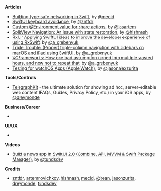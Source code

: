
**Articles**

* [Building type-safe networking in Swift](https://swiftwithmajid.com/2021/02/10/building-type-safe-networking-in-swift/), by [@mecid](https://twitter.com/mecid)
* [SwiftUI keyboard avoidance](https://www.fivestars.blog/swiftui/swiftui-keyboard.html), by [@zntfdr](https://twitter.com/zntfdr)
* [Custom @Environment value for share actions](https://blog.artemnovichkov.com/custom-environment-value-for-share-actions), by [@iosartem](https://twitter.com/iosartem)
* [SplitView Navigation: An issue with state restoration](https://lostmoa.com/blog/SummoningSplitViewSidebar/), by [@hishnash](https://twitter.com/hishnash)
* [RxUI: Applying SwiftUI ideas to improve the developer experience of using RxSwift](https://kean.blog/post/rxui), by [@a_grebenyuk](https://twitter.com/a_grebenyuk)
* [Triple Trouble: (Proper) triple-column navigation with sidebars on macOS and iPad using SwiftUI](https://kean.blog/post/triple-trouble), by [@a_grebenyuk](https://twitter.com/a_grebenyuk)
* [XCFrameworks: How one bad assumption turned into multiple wasted hours, and now not to repeat that](https://kean.blog/post/xcframeworks-caveats), by [@a_grebenyuk](https://twitter.com/a_grebenyuk)
* [Testing for watchOS Apps (Apple Watch)](https://jasonzurita.com/automated-testing-for-watchos-apps/), by [@jasonalexzurita](https://twitter.com/jasonalexzurita)

**Tools/Controls**

* [TelegraphKit](https://github.com/nicephoton/TelegraphKit) - the ultimate solution for showing ad hoc, server-editable web content (FAQs, Guides, Privacy Policy, etc.) in your iOS apps, by [@dreymonde](https://twitter.com/dreymonde)

**Business/Career**

*

**UI/UX**

*

**Videos**

* [Build a news app in SwiftUI 2.0 (Combine, API, MVVM & Swift Package Manager)](https://youtu.be/M2psX-JwHdE), by [@tundsdev](https://twitter.com/tundsdev)

**Credits**

* [zntfdr](https://github.com/zntfdr), [artemnovichkov](https://github.com/artemnovichkov), [hishnash](https://github.com/hishnash), [mecid](https://github.com/mecid), [@kean](https://github.com/kean), [jasonzurita](https://github.com/jasonzurita/), [dreymonde](https://github.com/dreymonde), [tundsdev](https://twitter.com/tundsdev)
